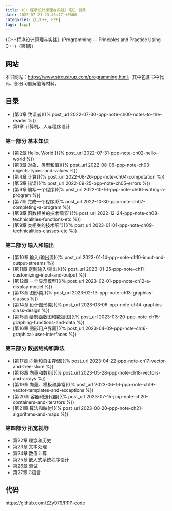 ```yaml
---
title: 《C++程序设计原理与实践》笔记 目录
date: 2022-07-21 23:45:17 +0800
categories: [C/C++, PPP]
tags: [cpp]
---
```

《C++程序设计原理与实践》(Programming -- Principles and Practice Using C++)（第1版）

## 网站
本书网站：<https://www.stroustrup.com/programming.html>，其中包含书中代码、部分习题解答等材料。

## 目录
* [第0章 致读者]({% post_url 2022-07-30-ppp-note-ch00-notes-to-the-reader %})
* 第1章 计算机、人与程序设计

### 第一部分 基本知识
* [第2章 Hello, World!]({% post_url 2022-07-31-ppp-note-ch02-hello-world %})
* [第3章 对象、类型和值]({% post_url 2022-08-06-ppp-note-ch03-objects-types-and-values %})
* [第4章 计算]({% post_url 2022-08-26-ppp-note-ch04-computation %})
* [第5章 错误]({% post_url 2022-09-25-ppp-note-ch05-errors %})
* [第6章 编写一个程序]({% post_url 2022-10-16-ppp-note-ch06-writing-a-program %})
* [第7章 完成一个程序]({% post_url 2022-10-30-ppp-note-ch07-completing-a-program %})
* [第8章 函数相关的技术细节]({% post_url 2022-12-24-ppp-note-ch08-technicalities-functions-etc %})
* [第9章 类相关的技术细节]({% post_url 2023-01-01-ppp-note-ch09-technicalities-classes-etc %})

### 第二部分 输入和输出
* [第10章 输入/输出流]({% post_url 2023-01-14-ppp-note-ch10-input-and-output-streams %})
* [第11章 定制输入/输出]({% post_url 2023-01-25-ppp-note-ch11-customizing-input-and-output %})
* [第12章 一个显示模型]({% post_url 2023-02-01-ppp-note-ch12-a-display-model %})
* [第13章 图形类]({% post_url 2023-02-13-ppp-note-ch13-graphics-classes %})
* [第14章 设计图形类]({% post_url 2023-03-06-ppp-note-ch14-graphics-class-design %})
* [第15章 绘制函数图和数据图]({% post_url 2023-03-20-ppp-note-ch15-graphing-functions-and-data %})
* [第16章 图形用户界面]({% post_url 2023-04-09-ppp-note-ch16-graphical-user-interfaces %})

### 第三部分 数据结构和算法
* [第17章 向量和自由存储]({% post_url 2023-04-22-ppp-note-ch17-vector-and-free-store %})
* [第18章 向量和数组]({% post_url 2023-05-28-ppp-note-ch18-vectors-and-arrays %})
* [第19章 向量、模板和异常]({% post_url 2023-06-16-ppp-note-ch19-vector-templates-and-exceptions %})
* [第20章 容器和迭代器]({% post_url 2023-07-15-ppp-note-ch20-containers-and-iterators %})
* [第21章 算法和映射]({% post_url 2023-08-20-ppp-note-ch21-algorithms-and-maps %})

### 第四部分 拓宽视野
* 第22章 理念和历史
* 第23章 文本处理
* 第24章 数值计算
* 第25章 嵌入式系统程序设计
* 第26章 测试
* 第27章 C语言

## 代码
<https://github.com/ZZy979/PPP-code>
